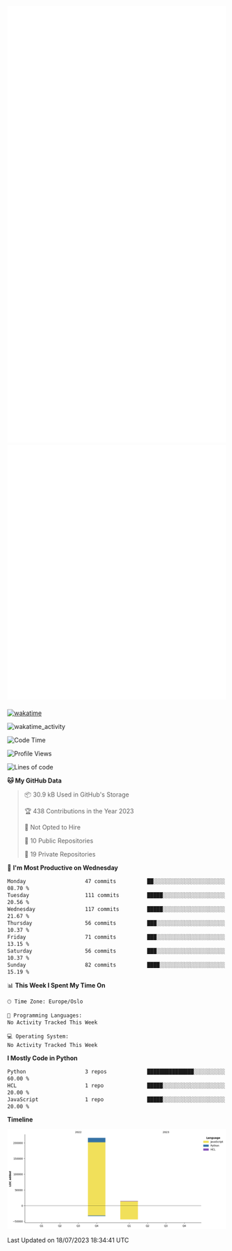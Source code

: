 ![Metrics](/metrics.svg)![Additional metrics](metrics.additional.svg)
----------------------------------------------------------------------------------------------------------------------------------------------------

[![wakatime](https://wakatime.com/badge/user/139c3dc8-b99d-475a-b6b4-e7663d03add8.svg)](https://wakatime.com/@139c3dc8-b99d-475a-b6b4-e7663d03add8)

![wakatime_activity](https://wakatime.com/share/@merca/d0fb6363-0f77-40ae-9525-9b9347ed2e36.svg)

<!--START_SECTION:waka-->
![Code Time](http://img.shields.io/badge/Code%20Time-6%2C722%20hrs%2010%20mins-blue)

![Profile Views](http://img.shields.io/badge/Profile%20Views-0-blue)

![Lines of code](https://img.shields.io/badge/From%20Hello%20World%20I%27ve%20Written-230.4%20thousand%20lines%20of%20code-blue)

**🐱 My GitHub Data** 

> 📦 30.9 kB Used in GitHub's Storage 
 > 
> 🏆 438 Contributions in the Year 2023
 > 
> 🚫 Not Opted to Hire
 > 
> 📜 10 Public Repositories 
 > 
> 🔑 19 Private Repositories 
 > 
📅 **I'm Most Productive on Wednesday** 

```text
Monday                   47 commits          ██░░░░░░░░░░░░░░░░░░░░░░░   08.70 % 
Tuesday                  111 commits         █████░░░░░░░░░░░░░░░░░░░░   20.56 % 
Wednesday                117 commits         █████░░░░░░░░░░░░░░░░░░░░   21.67 % 
Thursday                 56 commits          ███░░░░░░░░░░░░░░░░░░░░░░   10.37 % 
Friday                   71 commits          ███░░░░░░░░░░░░░░░░░░░░░░   13.15 % 
Saturday                 56 commits          ███░░░░░░░░░░░░░░░░░░░░░░   10.37 % 
Sunday                   82 commits          ████░░░░░░░░░░░░░░░░░░░░░   15.19 % 
```


📊 **This Week I Spent My Time On** 

```text
🕑︎ Time Zone: Europe/Oslo

💬 Programming Languages: 
No Activity Tracked This Week

💻 Operating System: 
No Activity Tracked This Week
```

**I Mostly Code in Python** 

```text
Python                   3 repos             ███████████████░░░░░░░░░░   60.00 % 
HCL                      1 repo              █████░░░░░░░░░░░░░░░░░░░░   20.00 % 
JavaScript               1 repo              █████░░░░░░░░░░░░░░░░░░░░   20.00 % 
```



**Timeline**

![Lines of Code chart](https://raw.githubusercontent.com/merca/merca/current/assets/bar_graph.png)


 Last Updated on 18/07/2023 18:34:41 UTC
<!--END_SECTION:waka-->
